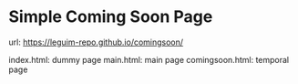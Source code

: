 # Simple Coming Soon Page

url: https://leguim-repo.github.io/comingsoon/

index.html: dummy page
main.html: main page
comingsoon.html: temporal page